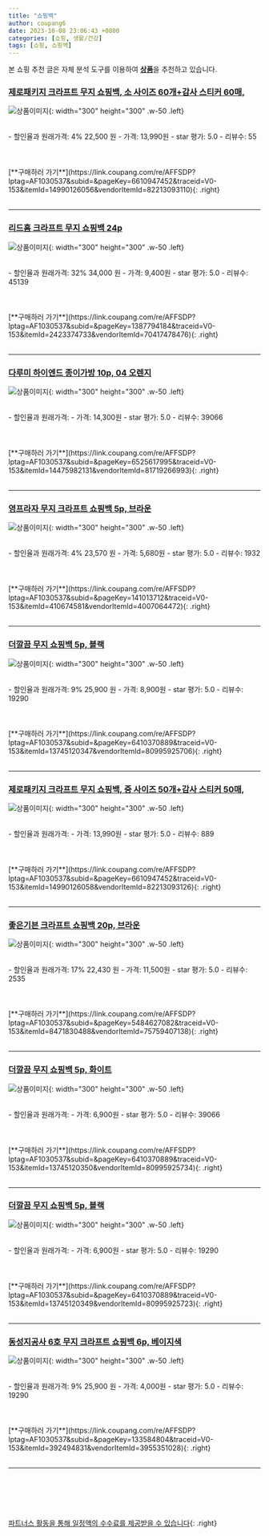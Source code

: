 ```yaml
---
title: "쇼핑백"
author: coupang6
date: 2023-10-08 23:06:43 +0800
categories: [쇼핑, 생활/건강]
tags: [쇼핑, 쇼핑백]
---
```


본 쇼핑 추천 글은 자체 분석 도구를 이용하여 [**상품**](https://link.coupang.com/a/bao1ui)을 추천하고 있습니다.

### [제로패키지 크라프트 무지 쇼핑백, 소 사이즈 60개+감사 스티커 60매,](https://link.coupang.com/re/AFFSDP?lptag=AF1030537&subid=&pageKey=6610947452&traceid=V0-153&itemId=14990126056&vendorItemId=82213093110)

![상품이미지](https://thumbnail6.coupangcdn.com/thumbnails/remote/230x230ex/image/vendor_inventory/9594/25aa2c4ff1b18392ce4d2dd8a44341d8dc52e50485469302a811c66e2073.jpg){: width="300" height="300" .w-50 .left}


<br>
- 할인율과 원래가격: 4%  22,500   원
- 가격: 13,990원
- star 평가: 5.0
- 리뷰수: 55
<br>
<br>
<br>
<br>
[**구매하러 가기**](https://link.coupang.com/re/AFFSDP?lptag=AF1030537&subid=&pageKey=6610947452&traceid=V0-153&itemId=14990126056&vendorItemId=82213093110){: .right}
<br>
<br>

---

### [리드홈 크라프트 무지 쇼핑백 24p](https://link.coupang.com/re/AFFSDP?lptag=AF1030537&subid=&pageKey=1387794184&traceid=V0-153&itemId=2423374733&vendorItemId=70417478476)

![상품이미지](https://thumbnail9.coupangcdn.com/thumbnails/remote/230x230ex/image/retail/images/3135387023672274-e710ba6e-f6c5-47fc-9439-916652df27f7.jpg){: width="300" height="300" .w-50 .left}


<br>
- 할인율과 원래가격: 32%  34,000   원
- 가격: 9,400원
- star 평가: 5.0
- 리뷰수: 45139
<br>
<br>
<br>
<br>
[**구매하러 가기**](https://link.coupang.com/re/AFFSDP?lptag=AF1030537&subid=&pageKey=1387794184&traceid=V0-153&itemId=2423374733&vendorItemId=70417478476){: .right}
<br>
<br>

---

### [다루미 하이엔드 종이가방 10p, 04 오렌지](https://link.coupang.com/re/AFFSDP?lptag=AF1030537&subid=&pageKey=6525617995&traceid=V0-153&itemId=14475982131&vendorItemId=81719266993)

![상품이미지](https://thumbnail7.coupangcdn.com/thumbnails/remote/230x230ex/image/retail/images/1729704285140312-b818fdee-3658-42e0-a759-2cfb3927efa9.jpg){: width="300" height="300" .w-50 .left}


<br>
- 할인율과 원래가격: 
- 가격: 14,300원
- star 평가: 5.0
- 리뷰수: 39066
<br>
<br>
<br>
<br>
[**구매하러 가기**](https://link.coupang.com/re/AFFSDP?lptag=AF1030537&subid=&pageKey=6525617995&traceid=V0-153&itemId=14475982131&vendorItemId=81719266993){: .right}
<br>
<br>

---

### [영프라자 무지 크라프트 쇼핑백 5p, 브라운](https://link.coupang.com/re/AFFSDP?lptag=AF1030537&subid=&pageKey=141013712&traceid=V0-153&itemId=410674581&vendorItemId=4007064472)

![상품이미지](https://thumbnail7.coupangcdn.com/thumbnails/remote/230x230ex/image/retail/images/616709485026847-855cb11f-2d85-4f02-90ba-29001c77496f.jpg){: width="300" height="300" .w-50 .left}


<br>
- 할인율과 원래가격: 4%  23,570   원
- 가격: 5,680원
- star 평가: 5.0
- 리뷰수: 1932
<br>
<br>
<br>
<br>
[**구매하러 가기**](https://link.coupang.com/re/AFFSDP?lptag=AF1030537&subid=&pageKey=141013712&traceid=V0-153&itemId=410674581&vendorItemId=4007064472){: .right}
<br>
<br>

---

### [더깔끔 무지 쇼핑백 5p, 블랙](https://link.coupang.com/re/AFFSDP?lptag=AF1030537&subid=&pageKey=6410370889&traceid=V0-153&itemId=13745120347&vendorItemId=80995925706)

![상품이미지](https://thumbnail9.coupangcdn.com/thumbnails/remote/230x230ex/image/retail/images/2022/03/22/12/7/85e9a676-1552-41ec-b92c-ef61aece6137.jpg){: width="300" height="300" .w-50 .left}


<br>
- 할인율과 원래가격: 9%  25,900   원
- 가격: 8,900원
- star 평가: 5.0
- 리뷰수: 19290
<br>
<br>
<br>
<br>
[**구매하러 가기**](https://link.coupang.com/re/AFFSDP?lptag=AF1030537&subid=&pageKey=6410370889&traceid=V0-153&itemId=13745120347&vendorItemId=80995925706){: .right}
<br>
<br>

---

### [제로패키지 크라프트 무지 쇼핑백, 중 사이즈 50개+감사 스티커 50매,](https://link.coupang.com/re/AFFSDP?lptag=AF1030537&subid=&pageKey=6610947452&traceid=V0-153&itemId=14990126058&vendorItemId=82213093126)

![상품이미지](https://thumbnail8.coupangcdn.com/thumbnails/remote/230x230ex/image/vendor_inventory/4455/65cf25720b115900203de7e28606788f15886b32f2b1c3bcdd356fbb0aa0.jpg){: width="300" height="300" .w-50 .left}


<br>
- 할인율과 원래가격: 
- 가격: 13,990원
- star 평가: 5.0
- 리뷰수: 889
<br>
<br>
<br>
<br>
[**구매하러 가기**](https://link.coupang.com/re/AFFSDP?lptag=AF1030537&subid=&pageKey=6610947452&traceid=V0-153&itemId=14990126058&vendorItemId=82213093126){: .right}
<br>
<br>

---

### [좋은기븐 크라프트 쇼핑백 20p, 브라운](https://link.coupang.com/re/AFFSDP?lptag=AF1030537&subid=&pageKey=5484627082&traceid=V0-153&itemId=8471830488&vendorItemId=75759407138)

![상품이미지](https://thumbnail9.coupangcdn.com/thumbnails/remote/230x230ex/image/rs_quotation_api/soaxe3wd/26591f042bcf434db6f6080729278671.jpg){: width="300" height="300" .w-50 .left}


<br>
- 할인율과 원래가격: 17%  22,430   원
- 가격: 11,500원
- star 평가: 5.0
- 리뷰수: 2535
<br>
<br>
<br>
<br>
[**구매하러 가기**](https://link.coupang.com/re/AFFSDP?lptag=AF1030537&subid=&pageKey=5484627082&traceid=V0-153&itemId=8471830488&vendorItemId=75759407138){: .right}
<br>
<br>

---

### [더깔끔 무지 쇼핑백 5p, 화이트](https://link.coupang.com/re/AFFSDP?lptag=AF1030537&subid=&pageKey=6410370889&traceid=V0-153&itemId=13745120350&vendorItemId=80995925734)

![상품이미지](https://thumbnail8.coupangcdn.com/thumbnails/remote/230x230ex/image/retail/images/2449360686113440-297de6f5-839d-4cc9-9d8d-1de07f4eedda.jpg){: width="300" height="300" .w-50 .left}


<br>
- 할인율과 원래가격: 
- 가격: 6,900원
- star 평가: 5.0
- 리뷰수: 39066
<br>
<br>
<br>
<br>
[**구매하러 가기**](https://link.coupang.com/re/AFFSDP?lptag=AF1030537&subid=&pageKey=6410370889&traceid=V0-153&itemId=13745120350&vendorItemId=80995925734){: .right}
<br>
<br>

---

### [더깔끔 무지 쇼핑백 5p, 블랙](https://link.coupang.com/re/AFFSDP?lptag=AF1030537&subid=&pageKey=6410370889&traceid=V0-153&itemId=13745120349&vendorItemId=80995925723)

![상품이미지](https://thumbnail10.coupangcdn.com/thumbnails/remote/230x230ex/image/retail/images/2542626389038719-12762c59-1139-46bf-9e08-2abea4b8c1fe.jpg){: width="300" height="300" .w-50 .left}


<br>
- 할인율과 원래가격: 
- 가격: 6,900원
- star 평가: 5.0
- 리뷰수: 19290
<br>
<br>
<br>
<br>
[**구매하러 가기**](https://link.coupang.com/re/AFFSDP?lptag=AF1030537&subid=&pageKey=6410370889&traceid=V0-153&itemId=13745120349&vendorItemId=80995925723){: .right}
<br>
<br>

---

### [동성지공사 6호 무지 크라프트 쇼핑백 6p, 베이지색](https://link.coupang.com/re/AFFSDP?lptag=AF1030537&subid=&pageKey=133584804&traceid=V0-153&itemId=392494831&vendorItemId=3955351028)

![상품이미지](https://thumbnail7.coupangcdn.com/thumbnails/remote/230x230ex/image/retail/images/2018/09/05/17/7/8c290243-09dd-4384-ab2d-ac1e1aeefd50.jpg){: width="300" height="300" .w-50 .left}


<br>
- 할인율과 원래가격: 9%  25,900   원
- 가격: 4,000원
- star 평가: 5.0
- 리뷰수: 19290
<br>
<br>
<br>
<br>
[**구매하러 가기**](https://link.coupang.com/re/AFFSDP?lptag=AF1030537&subid=&pageKey=133584804&traceid=V0-153&itemId=392494831&vendorItemId=3955351028){: .right}
<br>
<br>

---
<br><br><br><br><br> [파트너스 활동을 통해 일정액의 수수료를 제공받을 수 있습니다](https://link.coupang.com/a/bao1ui){: .right}